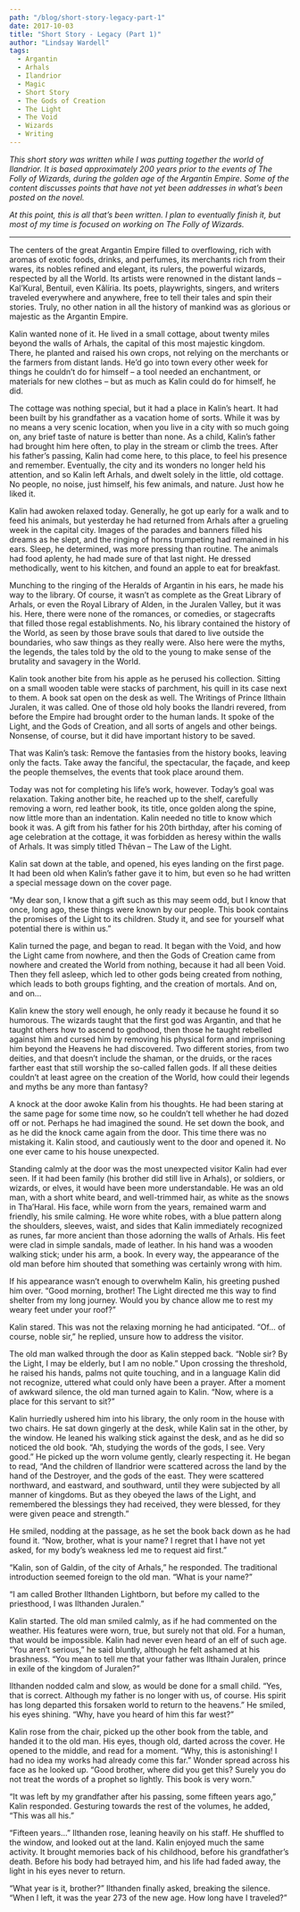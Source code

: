 ```yaml
---
path: "/blog/short-story-legacy-part-1"
date: 2017-10-03
title: "Short Story - Legacy (Part 1)"
author: "Lindsay Wardell"
tags:
  - Argantin
  - Arhals
  - Ilandrior
  - Magic
  - Short Story
  - The Gods of Creation
  - The Light
  - The Void
  - Wizards
  - Writing
---
```

_This short story was written while I was putting together the world of Ilandrior. It is based approximately 200 years prior to the events of The Folly of Wizards, during the golden age of the Argantin Empire. Some of the content discusses points that have not yet been addresses in what’s been posted on the novel._

_At this point, this is all that’s been written. I plan to eventually finish it, but most of my time is focused on working on The Folly of Wizards._

* * *

The centers of the great Argantin Empire filled to overflowing, rich with aromas of exotic foods, drinks, and perfumes, its merchants rich from their wares, its nobles refined and elegant, its rulers, the powerful wizards, respected by all the World. Its artists were renowned in the distant lands – Kal’Kural, Bentuil, even Kâlíria. Its poets, playwrights, singers, and writers traveled everywhere and anywhere, free to tell their tales and spin their stories. Truly, no other nation in all the history of mankind was as glorious or majestic as the Argantin Empire.

Kalin wanted none of it. He lived in a small cottage, about twenty miles beyond the walls of Arhals, the capital of this most majestic kingdom. There, he planted and raised his own crops, not relying on the merchants or the farmers from distant lands. He’d go into town every other week for things he couldn’t do for himself – a tool needed an enchantment, or materials for new clothes – but as much as Kalin could do for himself, he did.

The cottage was nothing special, but it had a place in Kalin’s heart. It had been built by his grandfather as a vacation home of sorts. While it was by no means a very scenic location, when you live in a city with so much going on, any brief taste of nature is better than none. As a child, Kalin’s father had brought him here often, to play in the stream or climb the trees. After his father’s passing, Kalin had come here, to this place, to feel his presence and remember. Eventually, the city and its wonders no longer held his attention, and so Kalin left Arhals, and dwelt solely in the little, old cottage. No people, no noise, just himself, his few animals, and nature. Just how he liked it.

Kalin had awoken relaxed today. Generally, he got up early for a walk and to feed his animals, but yesterday he had returned from Arhals after a grueling week in the capital city. Images of the parades and banners filled his dreams as he slept, and the ringing of horns trumpeting had remained in his ears. Sleep, he determined, was more pressing than routine. The animals had food aplenty, he had made sure of that last night. He dressed methodically, went to his kitchen, and found an apple to eat for breakfast.

Munching to the ringing of the Heralds of Argantin in his ears, he made his way to the library. Of course, it wasn’t as complete as the Great Library of Arhals, or even the Royal Library of Alden, in the Juralen Valley, but it was his. Here, there were none of the romances, or comedies, or stagecrafts that filled those regal establishments. No, his library contained the history of the World, as seen by those brave souls that dared to live outside the boundaries, who saw things as they really were. Also here were the myths, the legends, the tales told by the old to the young to make sense of the brutality and savagery in the World.

Kalin took another bite from his apple as he perused his collection. Sitting on a small wooden table were stacks of parchment, his quill in its case next to them. A book sat open on the desk as well. The Writings of Prince Ilthain Juralen, it was called. One of those old holy books the Ilandri revered, from before the Empire had brought order to the human lands. It spoke of the Light, and the Gods of Creation, and all sorts of angels and other beings. Nonsense, of course, but it did have important history to be saved.

That was Kalin’s task: Remove the fantasies from the history books, leaving only the facts. Take away the fanciful, the spectacular, the façade, and keep the people themselves, the events that took place around them.

Today was not for completing his life’s work, however. Today’s goal was relaxation. Taking another bite, he reached up to the shelf, carefully removing a worn, red leather book, its title, once golden along the spine, now little more than an indentation. Kalin needed no title to know which book it was. A gift from his father for his 20th birthday, after his coming of age celebration at the cottage, it was forbidden as heresy within the walls of Arhals. It was simply titled Thêvan – The Law of the Light.

Kalin sat down at the table, and opened, his eyes landing on the first page. It had been old when Kalin’s father gave it to him, but even so he had written a special message down on the cover page.

“My dear son, I know that a gift such as this may seem odd, but I know that once, long ago, these things were known by our people. This book contains the promises of the Light to its children. Study it, and see for yourself what potential there is within us.”

Kalin turned the page, and began to read. It began with the Void, and how the Light came from nowhere, and then the Gods of Creation came from nowhere and created the World from nothing, because it had all been Void. Then they fell asleep, which led to other gods being created from nothing, which leads to both groups fighting, and the creation of mortals. And on, and on…

Kalin knew the story well enough, he only ready it because he found it so humorous. The wizards taught that the first god was Argantin, and that he taught others how to ascend to godhood, then those he taught rebelled against him and cursed him by removing his physical form and imprisoning him beyond the Heavens he had discovered. Two different stories, from two deities, and that doesn’t include the shaman, or the druids, or the races farther east that still worship the so-called fallen gods. If all these deities couldn’t at least agree on the creation of the World, how could their legends and myths be any more than fantasy?

A knock at the door awoke Kalin from his thoughts. He had been staring at the same page for some time now, so he couldn’t tell whether he had dozed off or not. Perhaps he had imagined the sound. He set down the book, and as he did the knock came again from the door. This time there was no mistaking it. Kalin stood, and cautiously went to the door and opened it. No one ever came to his house unexpected.

Standing calmly at the door was the most unexpected visitor Kalin had ever seen. If it had been family (his brother did still live in Arhals), or soldiers, or wizards, or elves, it would have been more understandable. He was an old man, with a short white beard, and well-trimmed hair, as white as the snows in Tha’Haral. His face, while worn from the years, remained warm and friendly, his smile calming. He wore white robes, with a blue pattern along the shoulders, sleeves, waist, and sides that Kalin immediately recognized as runes, far more ancient than those adorning the walls of Arhals. His feet were clad in simple sandals, made of leather. In his hand was a wooden walking stick; under his arm, a book. In every way, the appearance of the old man before him shouted that something was certainly wrong with him.

If his appearance wasn’t enough to overwhelm Kalin, his greeting pushed him over. “Good morning, brother! The Light directed me this way to find shelter from my long journey. Would you by chance allow me to rest my weary feet under your roof?”

Kalin stared. This was not the relaxing morning he had anticipated. “Of… of course, noble sir,” he replied, unsure how to address the visitor.

The old man walked through the door as Kalin stepped back. “Noble sir? By the Light, I may be elderly, but I am no noble.” Upon crossing the threshold, he raised his hands, palms not quite touching, and in a language Kalin did not recognize, uttered what could only have been a prayer. After a moment of awkward silence, the old man turned again to Kalin. “Now, where is a place for this servant to sit?”

Kalin hurriedly ushered him into his library, the only room in the house with two chairs. He sat down gingerly at the desk, while Kalin sat in the other, by the window. He leaned his walking stick against the desk, and as he did so noticed the old book. “Ah, studying the words of the gods, I see. Very good.” He picked up the worn volume gently, clearly respecting it. He began to read, “And the children of Ilandrior were scattered across the land by the hand of the Destroyer, and the gods of the east. They were scattered northward, and eastward, and southward, until they were subjected by all manner of kingdoms. But as they obeyed the laws of the Light, and remembered the blessings they had received, they were blessed, for they were given peace and strength.”

He smiled, nodding at the passage, as he set the book back down as he had found it. “Now, brother, what is your name? I regret that I have not yet asked, for my body’s weakness led me to request aid first.”

“Kalin, son of Galdin, of the city of Arhals,” he responded. The traditional introduction seemed foreign to the old man. “What is your name?”

“I am called Brother Ilthanden Lightborn, but before my called to the priesthood, I was Ilthanden Juralen.”

Kalin started. The old man smiled calmly, as if he had commented on the weather. His features were worn, true, but surely not that old. For a human, that would be impossible. Kalin had never even heard of an elf of such age. “You aren’t serious,” he said bluntly, although he felt ashamed at his brashness. “You mean to tell me that your father was Ilthain Juralen, prince in exile of the kingdom of Juralen?”

Ilthanden nodded calm and slow, as would be done for a small child. “Yes, that is correct. Although my father is no longer with us, of course. His spirit has long departed this forsaken world to return to the heavens.” He smiled, his eyes shining. “Why, have you heard of him this far west?”

Kalin rose from the chair, picked up the other book from the table, and handed it to the old man. His eyes, though old, darted across the cover. He opened to the middle, and read for a moment. “Why, this is astonishing! I had no idea my works had already come this far.” Wonder spread across his face as he looked up. “Good brother, where did you get this? Surely you do not treat the words of a prophet so lightly. This book is very worn.”

“It was left by my grandfather after his passing, some fifteen years ago,” Kalin responded. Gesturing towards the rest of the volumes, he added, “This was all his.”

“Fifteen years…” Ilthanden rose, leaning heavily on his staff. He shuffled to the window, and looked out at the land. Kalin enjoyed much the same activity. It brought memories back of his childhood, before his grandfather’s death. Before his body had betrayed him, and his life had faded away, the light in his eyes never to return.

“What year is it, brother?” Ilthanden finally asked, breaking the silence. “When I left, it was the year 273 of the new age. How long have I traveled?”